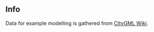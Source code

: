 ## Info 

Data for example modelling is gathered from [CityGML Wiki](https://www.citygmlwiki.org/index.php?title=KIT_Sample_files_Energy_ADE_V2.0).